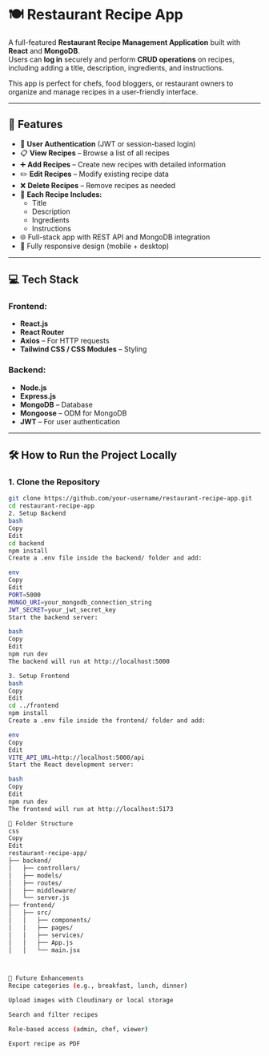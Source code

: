 # 🍽️ Restaurant Recipe App

A full-featured **Restaurant Recipe Management Application** built with **React** and **MongoDB**.  
Users can **log in** securely and perform **CRUD operations** on recipes, including adding a title, description, ingredients, and instructions.

This app is perfect for chefs, food bloggers, or restaurant owners to organize and manage recipes in a user-friendly interface.

---

## 🚀 Features

- 🔐 **User Authentication** (JWT or session-based login)
- 📋 **View Recipes** – Browse a list of all recipes
- ➕ **Add Recipes** – Create new recipes with detailed information
- ✏️ **Edit Recipes** – Modify existing recipe data
- ❌ **Delete Recipes** – Remove recipes as needed
- 🧾 **Each Recipe Includes:**
  - Title
  - Description
  - Ingredients
  - Instructions
- 🌐 Full-stack app with REST API and MongoDB integration
- 📱 Fully responsive design (mobile + desktop)

---

## 💻 Tech Stack

### Frontend:
- **React.js**
- **React Router**
- **Axios** – For HTTP requests
- **Tailwind CSS / CSS Modules** – Styling

### Backend:
- **Node.js**
- **Express.js**
- **MongoDB** – Database
- **Mongoose** – ODM for MongoDB
- **JWT** – For user authentication

---

## 🛠️ How to Run the Project Locally

### 1. Clone the Repository

```bash
git clone https://github.com/your-username/restaurant-recipe-app.git
cd restaurant-recipe-app
2. Setup Backend
bash
Copy
Edit
cd backend
npm install
Create a .env file inside the backend/ folder and add:

env
Copy
Edit
PORT=5000
MONGO_URI=your_mongodb_connection_string
JWT_SECRET=your_jwt_secret_key
Start the backend server:

bash
Copy
Edit
npm run dev
The backend will run at http://localhost:5000

3. Setup Frontend
bash
Copy
Edit
cd ../frontend
npm install
Create a .env file inside the frontend/ folder and add:

env
Copy
Edit
VITE_API_URL=http://localhost:5000/api
Start the React development server:

bash
Copy
Edit
npm run dev
The frontend will run at http://localhost:5173

📁 Folder Structure
css
Copy
Edit
restaurant-recipe-app/
├── backend/
│   ├── controllers/
│   ├── models/
│   ├── routes/
│   ├── middleware/
│   └── server.js
├── frontend/
│   ├── src/
│   │   ├── components/
│   │   ├── pages/
│   │   ├── services/
│   │   ├── App.js
│   │   └── main.jsx



🧪 Future Enhancements
Recipe categories (e.g., breakfast, lunch, dinner)

Upload images with Cloudinary or local storage

Search and filter recipes

Role-based access (admin, chef, viewer)

Export recipe as PDF
